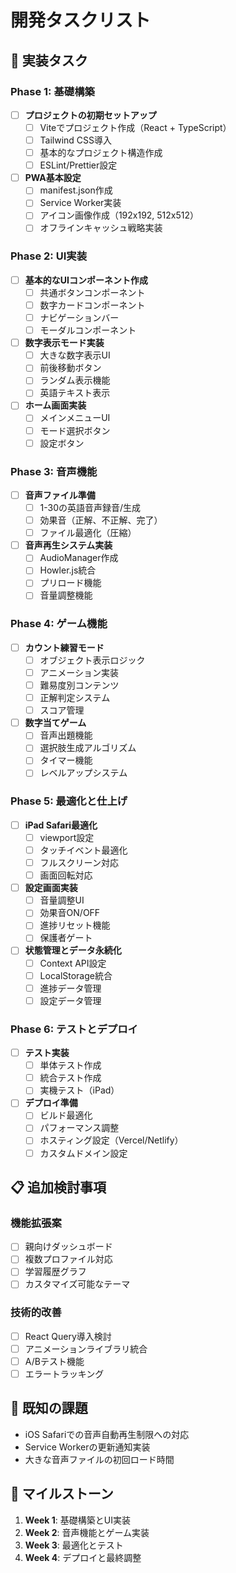 # 開発タスクリスト

## 🚀 実装タスク

### Phase 1: 基礎構築
- [ ] **プロジェクトの初期セットアップ**
  - [ ] Viteでプロジェクト作成（React + TypeScript）
  - [ ] Tailwind CSS導入
  - [ ] 基本的なプロジェクト構造作成
  - [ ] ESLint/Prettier設定

- [ ] **PWA基本設定**
  - [ ] manifest.json作成
  - [ ] Service Worker実装
  - [ ] アイコン画像作成（192x192, 512x512）
  - [ ] オフラインキャッシュ戦略実装

### Phase 2: UI実装
- [ ] **基本的なUIコンポーネント作成**
  - [ ] 共通ボタンコンポーネント
  - [ ] 数字カードコンポーネント
  - [ ] ナビゲーションバー
  - [ ] モーダルコンポーネント

- [ ] **数字表示モード実装**
  - [ ] 大きな数字表示UI
  - [ ] 前後移動ボタン
  - [ ] ランダム表示機能
  - [ ] 英語テキスト表示

- [ ] **ホーム画面実装**
  - [ ] メインメニューUI
  - [ ] モード選択ボタン
  - [ ] 設定ボタン

### Phase 3: 音声機能
- [ ] **音声ファイル準備**
  - [ ] 1-30の英語音声録音/生成
  - [ ] 効果音（正解、不正解、完了）
  - [ ] ファイル最適化（圧縮）

- [ ] **音声再生システム実装**
  - [ ] AudioManager作成
  - [ ] Howler.js統合
  - [ ] プリロード機能
  - [ ] 音量調整機能

### Phase 4: ゲーム機能
- [ ] **カウント練習モード**
  - [ ] オブジェクト表示ロジック
  - [ ] アニメーション実装
  - [ ] 難易度別コンテンツ
  - [ ] 正解判定システム
  - [ ] スコア管理

- [ ] **数字当てゲーム**
  - [ ] 音声出題機能
  - [ ] 選択肢生成アルゴリズム
  - [ ] タイマー機能
  - [ ] レベルアップシステム

### Phase 5: 最適化と仕上げ
- [ ] **iPad Safari最適化**
  - [ ] viewport設定
  - [ ] タッチイベント最適化
  - [ ] フルスクリーン対応
  - [ ] 画面回転対応

- [ ] **設定画面実装**
  - [ ] 音量調整UI
  - [ ] 効果音ON/OFF
  - [ ] 進捗リセット機能
  - [ ] 保護者ゲート

- [ ] **状態管理とデータ永続化**
  - [ ] Context API設定
  - [ ] LocalStorage統合
  - [ ] 進捗データ管理
  - [ ] 設定データ管理

### Phase 6: テストとデプロイ
- [ ] **テスト実装**
  - [ ] 単体テスト作成
  - [ ] 統合テスト作成
  - [ ] 実機テスト（iPad）

- [ ] **デプロイ準備**
  - [ ] ビルド最適化
  - [ ] パフォーマンス調整
  - [ ] ホスティング設定（Vercel/Netlify）
  - [ ] カスタムドメイン設定

## 📋 追加検討事項

### 機能拡張案
- [ ] 親向けダッシュボード
- [ ] 複数プロファイル対応
- [ ] 学習履歴グラフ
- [ ] カスタマイズ可能なテーマ

### 技術的改善
- [ ] React Query導入検討
- [ ] アニメーションライブラリ統合
- [ ] A/Bテスト機能
- [ ] エラートラッキング

## 🐛 既知の課題
- iOS Safariでの音声自動再生制限への対応
- Service Workerの更新通知実装
- 大きな音声ファイルの初回ロード時間

## 📅 マイルストーン
1. **Week 1**: 基礎構築とUI実装
2. **Week 2**: 音声機能とゲーム実装
3. **Week 3**: 最適化とテスト
4. **Week 4**: デプロイと最終調整